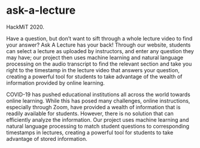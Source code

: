 # ask-a-lecture
HackMiT 2020.

Have a question, but don’t want to sift through a whole lecture video to find your answer? Ask A Lecture has your back! Through our website, students can select a lecture as uploaded by instructors, and enter any question they may have; our project then uses machine learning and natural language processing on the audio transcript to find the relevant section and take you right to the timestamp in the lecture video that answers your question, creating a powerful tool for students to take advantage of the wealth of information provided by online learning.
 
COVID-19 has pushed educational institutions all across the world towards online learning. While this has posed many challenges, online instructions, especially through Zoom, have provided a wealth of information that is readily available for students. However, there is no solution that can efficiently analyze the information. Our project uses machine learning and natural language processing to match student questions to corresponding timestamps in lectures, creating a powerful tool for students to take advantage of stored information.
